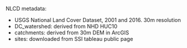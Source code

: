 NLCD metadata: 
* USGS National Land Cover Dataset, 2001 and 2016. 30m resolution
* DC_watershed: derived from NHD HUC10
* catchments: derived from 30m DEM in ArcGIS
* sites: downloaded from SSI tableau public page
